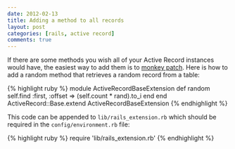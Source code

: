 ```yaml
---
date: 2012-02-13
title: Adding a method to all records
layout: post
categories: [rails, active record]
comments: true
---
```

If there are some methods you wish all of your Active Record instances would have, the easiest way to add them is to [monkey patch][mp]. Here is how to add a random method that retrieves a random record from a table:

{% highlight ruby %}
module ActiveRecordBaseExtension
  def random
    self.find :first, 
              :offset => (self.count * rand).to_i
  end
end
ActiveRecord::Base.extend ActiveRecordBaseExtension
{% endhighlight %}

This code can be appended to `lib/rails_extension.rb` which should be required in the `config/environment.rb` file:

{% highlight ruby %}
require 'lib/rails_extension.rb'
{% endhighlight %}

[mp]: http://en.wikipedia.org/wiki/Monkey_patch